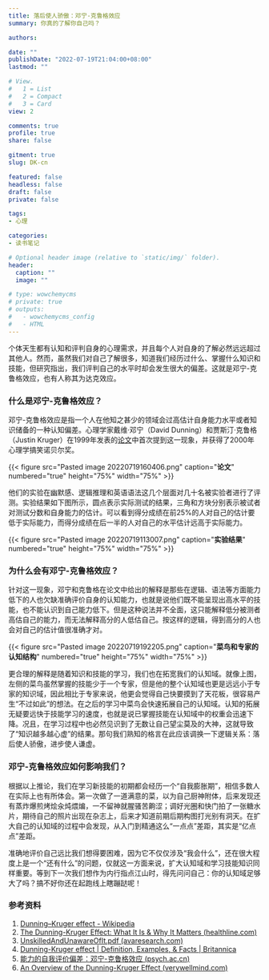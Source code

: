```yaml
---
title: 落后使人骄傲：邓宁-克鲁格效应
summary: 你真的了解你自己吗？

authors:

date: ""
publishDate: "2022-07-19T21:04:00+08:00"
lastmod: ""

# View.
#   1 = List
#   2 = Compact
#   3 = Card
view: 2

comments: true
profile: true
share: false

gitment: true
slug: DK-cn

featured: false
headless: false
draft: false
private: false

tags:
- 心理

categories:
- 读书笔记

# Optional header image (relative to `static/img/` folder).
header:
  caption: ""
  image: ""

# type: wowchemycms
# private: true
# outputs:
#   - wowchemycms_config
#   - HTML
---
```


个体天生都有认知和评判自身的心理需求，并且每个人对自身的了解必然远远超过其他人。然而，虽然我们对自己了解很多，知道我们经历过什么、掌握什么知识和技能，但研究指出，我们评判自己的水平时却会发生很大的偏差。这就是邓宁-克鲁格效应，也有人称其为达克效应。

### 什么是邓宁-克鲁格效应？
邓宁-克鲁格效应是指一个人在他知之甚少的领域会过高估计自身能力水平或者知识储备的一种认知偏差。心理学家戴维·邓宁（David Dunning）和贾斯汀·克鲁格（Justin Kruger）在1999年发表的[论文](https://www.avaresearch.com/files/UnskilledAndUnawareOfIt.pdf)中首次提到这一现象，并获得了2000年心理学搞笑诺贝尔奖。

{{< figure src="Pasted image 20220719160406.png" caption="**论文**" numbered="true" height="75%" width="75%" >}}

他们的实验在幽默感、逻辑推理和英语语法这几个层面对几十名被实验者进行了评测。实验结果如下图所示，圆点表示实际测试的结果，三角和方块分别表示被试者对测试分数和自身能力的估计。可以看到得分成绩在前25%的人对自己的估计要低于实际能力，而得分成绩在后一半的人对自己的水平估计远高于实际能力。

{{< figure src="Pasted image 20220719113007.png" caption="**实验结果**" numbered="true" height="75%" width="75%" >}}

### 为什么会有邓宁-克鲁格效应？
针对这一现象，邓宁和克鲁格在论文中给出的解释是那些在逻辑、语法等方面能力低下的人也欠缺准确评价自身的认知能力，也就是说他们既不能呈现出高水平的技能，也不能认识到自己能力低下。但是这种说法并不全面，这只能解释低分被测者高估自己的能力，而无法解释高分的人低估自己。按这样的逻辑，得到高分的人也会对自己的估计值很准确才对。

{{< figure src="Pasted image 20220719192205.png" caption="**菜鸟和专家的认知结构**" numbered="true" height="75%" width="75%" >}}

更合理的解释是随着知识和技能的学习，我们也在拓宽我们的认知域。就像上图，左侧的菜鸟虽然掌握的技能少于一个专家，但是他的整个认知域也更是远远小于专家的知识域，因此相比于专家来说，他更会觉得自己快要摸到了天花板，很容易产生“不过如此”的想法。在之后的学习中菜鸟会快速拓展自己的认知域。认知的拓展无疑要远快于技能学习的速度，也就是说已掌握技能在认知域中的权重会迅速下降。况且，在学习过程中也必然见识到了无数让自己望尘莫及的大神，这就导致了“知识越多越心虚”的结果。那句我们熟知的格言在此应该调换一下逻辑关系：落后使人骄傲，进步使人谦虚。

<!-- %%拿学习计算机来举例，一个原先完全不懂计算机的人在刚学完一门编程语言后，掌握了基本语法，能实现一些简单算法，很容易觉得“不过如此”，计算机不就是这么敲几行嘛！而至于cache、编译、可计算理论等等更高阶的知识，他根本没有意识到其存在。%% -->

### 邓宁-克鲁格效应如何影响我们？
根据以上推论，我们在学习新技能的初期都会经历一个“自我膨胀期”，相信多数人在实际上也有所体会。第一次做了一道满意的菜，以为自己厨神附体，后来发现还有蒸炸爆煎烤烩汆炖煨煸，一不留神就腥骚苦齁涩；调好光圈和快门拍了一张糖水片，期待自己的照片出现在杂志上，后来才知道前期后期构图打光别有洞天。在扩大自己的认知域的过程中会发现，从入门到精通这么“一点点”差距，其实是“亿点点”差距。

准确地评价自己远比我们想得要困难，因为它不仅仅涉及“我会什么”，还在很大程度上是一个“还有什么”的问题，仅就这一方面来说，扩大认知域和学习技能知识同样重要。等到下一次我们想作为内行指点江山时，得先问问自己：你的认知域足够大了吗？搞不好你还在起跑线上瞎蹦跶呢！

### 参考资料
1. [Dunning–Kruger effect - Wikipedia](https://en.wikipedia.org/wiki/Dunning%E2%80%93Kruger_effect#cite_note-Britannica-2)
2. [The Dunning-Kruger Effect: What It Is & Why It Matters (healthline.com)](https://www.healthline.com/health/dunning-kruger-effect#research)
3. [UnskilledAndUnawareOfIt.pdf (avaresearch.com)](https://www.avaresearch.com/files/UnskilledAndUnawareOfIt.pdf)
4. [Dunning-Kruger effect | Definition, Examples, & Facts | Britannica](https://www.britannica.com/science/Dunning-Kruger-effect)
5. [能力的自我评价偏差：邓宁-克鲁格效应 (psych.ac.cn)](https://journal.psych.ac.cn/xlkxjz/CN/10.3724/SP.J.1042.2013.02204)
6. [An Overview of the Dunning-Kruger Effect (verywellmind.com)](https://www.verywellmind.com/an-overview-of-the-dunning-kruger-effect-4160740)